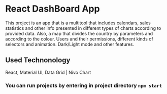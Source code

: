 # React DashBoard App

This project is an app that is a multitool that includes calendars, sales statistics and other info presented in different types of charts according to provided data. Also, a map that divides the country by parameters and according to the colour. Users and their permissions, different kinds of selectors and animation. Dark/Light mode and other features. 

## Used Technonology 


React, Material UI, Data Grid | Nivo Chart


### You can run projects by entering in project directory  `npm start`


